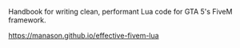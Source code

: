 Handbook for writing clean, performant Lua code for GTA 5's FiveM framework.

https://manason.github.io/effective-fivem-lua